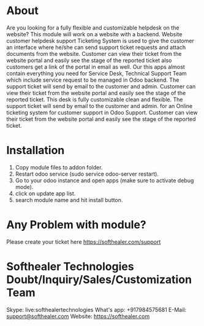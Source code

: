 About
============
Are you looking for a fully flexible and customizable helpdesk on the website? This module will work on a website with a backend. Website customer helpdesk support Ticketing System is used to give the customer an interface where he/she can send support ticket requests and attach documents from the website. Customer can view their ticket from the website portal and easily see the stage of the reported ticket also customers get a link of the portal in email as well. Our this apps almost contain everything you need for Service Desk, Technical Support Team which include service request to be managed in Odoo backend. The support ticket will send by email to the customer and admin. Customer can view their ticket from the website portal and easily see the stage of the reported ticket. This desk is fully customizable clean and flexible. The support ticket will send by email to the customer and admin. for an Online ticketing system for customer support in Odoo Support. Customer can view their ticket from the website portal and easily see the stage of the reported ticket.


Installation
============
1) Copy module files to addon folder.
2) Restart odoo service (sudo service odoo-server restart).
3) Go to your odoo instance and open apps (make sure to activate debug mode).
4) click on update app list. 
5) search module name and hit install button.

Any Problem with module?
=====================================
Please create your ticket here https://softhealer.com/support

Softhealer Technologies Doubt/Inquiry/Sales/Customization Team
=====================================
Skype: live:softhealertechnologies
What's app: +917984575681
E-Mail: support@softhealer.com
Website: https://softhealer.com



